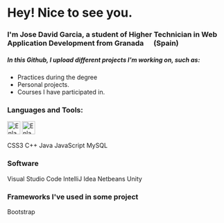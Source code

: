 <h1>Hey! Nice to see you.</h1>

<h3>I'm Jose David Garcia, a student of Higher Technician in Web Application Development from Granada <img src="https://user-images.githubusercontent.com/108841509/227047690-8b8c901b-e00c-4de5-802f-5f74e0850d18.png" width="15"> (<b>Spain</b>) </h3>
<h5>In this Github, I upload different projects I'm working on, such as:</h5>
<ul>
<li>Practices during the degree</li>
<li>Personal projects.</li>
<li>Courses I have participated in.</li>
</ul>
<h3>Languages and Tools:</h3>
<a href="https://www.w3schools.com/html/default.asp"><img src="https://user-images.githubusercontent.com/108841509/227043553-01df19d7-d0f1-429e-a065-ca520b146fa1.png" width="30" alt="Enlace al sitio web de W3Schools" title="https://www.w3schools.com/html/default.asp"></a>
<a href="https://www.w3schools.com/css/"><img src="" width="30" alt="Enlace al sitio web de W3Schools" title="https://www.w3schools.com/css/"></a>


CSS3
C++
Java
JavaScript
MySQL

<h3>Software</h3>
Visual Studio Code
IntelliJ Idea
Netbeans
Unity

<h3>Frameworks I've used in some project</h3>
Bootstrap

